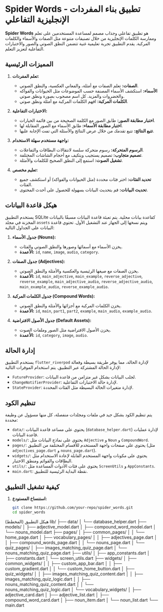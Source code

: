 # Spider Words - تطبيق بناء المفردات الإنجليزية التفاعلي

**Spider Words** هو تطبيق تفاعلي وجذاب مصمم لمساعدة المستخدمين على تعلم وممارسة الكلمات الإنجليزية من خلال تصنيفات متنوعة مثل الصفات والأسماء والكلمات المركبة. يقدم التطبيق تجربة تعليمية غنية تتضمن النطق الصوتي والصور والاختبارات التفاعلية لتعزيز التعلم.

## المميزات الرئيسية

1. **تعلم المفردات:**
    * **الصفات:** تعلم الصفات مع أمثلة، والمعاني العكسية، والنطق الصوتي.
    * **الأسماء:** استكشف الأسماء المصنفة حسب الموضوعات مثل الحيوانات والفواكه والخضروات والمزيد. كل اسم مصحوب بصورة ونطق صوتي.
    * **الكلمات المركبة:** افهم الكلمات المركبة مع أمثلة ونطق صوتي.

2. **الاختبارات التفاعلية:**
    * **اختبار مطابقة الصور:** طابق الصور مع الكلمة الصحيحة من بين قائمة الخيارات.
    * **اختبار مطابقة الأسماء:** طابق الأسماء مع الصور المقابلة لها.
    * **تتبع النتائج:** تتبع تقدمك من خلال عرض النتائج والأسئلة التي تمت الإجابة عليها.

3. **واجهة مستخدم سهلة الاستخدام:**
    * **الرسوم المتحركة:** رسوم متحركة سلسة لانتقالات البطاقات والتفاعلات.
    * **تصميم متجاوب:** تصميم يستجيب ويتكيف مع أحجام الشاشات المختلفة.
    * **تشغيل الصوت:** استمع إلى النطق الصحيح للكلمات والأمثلة.

4. **تعليم مخصص:**
    * **تحديد الفئات:** اختر فئات محددة (مثل الحيوانات والفواكه) أو استكشف جميع الفئات.
    * **تحديث البيانات:** قم بتحديث البيانات بسهولة للحصول على أحدث المحتوى.

## هيكل قاعدة البيانات

يستخدم التطبيق SQLite كقاعدة بيانات محلية. يتم تعبئة قاعدة البيانات مسبقًا بالبيانات المخزنة في مجلد `assets` ويتم نسخها إلى الجهاز عند التشغيل الأول. تحتوي قاعدة البيانات على الجداول التالية:

1. **جدول الأسماء (Nouns):**
    * يخزن الأسماء مع أسمائها وصورها والنطق الصوتي والفئات.
    * **الأعمدة:** `id`, `name`, `image`, `audio`, `category`.

2. **جدول الصفات (Adjectives):**
    * يخزن الصفات مع صيغها الرئيسية والعكسية والأمثلة والنطق الصوتي.
    * **الأعمدة:** `id`, `main_adjective`, `main_example`, `reverse_adjective`, `reverse_example`, `main_adjective_audio`, `reverse_adjective_audio`, `main_example_audio`, `reverse_example_audio`.

3. **جدول الكلمات المركبة (Compound Words):**
    * يخزن الكلمات المركبة مع أجزائها والأمثلة والنطق الصوتي.
    * **الأعمدة:** `id`, `main`, `part1`, `part2`, `example`, `main_audio`, `example_audio`.

4. **جدول الأصول الافتراضية (Default Assets):**
    * يخزن الأصول الافتراضية مثل الصور وملفات الصوت.
    * **الأعمدة:** `id`, `category`, `image`, `audio`.

## إدارة الحالة

يستخدم التطبيق `flutter_riverpod` لإدارة الحالة، مما يوفر طريقة بسيطة وفعالة لإدارة الحالة المشتركة عبر التطبيق. يتم استخدام الموفرات التالية:

* `FutureProvider`: لجلب البيانات بشكل غير متزامن من قاعدة البيانات.
* `ChangeNotifierProvider`: لإدارة حالة الاختبارات التفاعلية.
* `StateProvider`: لإدارة متغيرات الحالة البسيطة مثل الفئات المحددة.

## تنظيم الكود

يتم تنظيم الكود بشكل جيد في ملفات ومجلدات منفصلة، كل منها مسؤول عن وظيفة محددة:

* `data/`: يحتوي على مساعد قاعدة البيانات (`database_helper.dart`) لإدارة عمليات قاعدة البيانات.
* `models/`: يحتوي على نماذج البيانات مثل `Adjective` و `Noun` و `CompoundWord`.
* `pages/`: يحتوي على صفحات واجهة المستخدم للأقسام المختلفة من التطبيق (مثل `adjectives_page.dart` و `nouns_page.dart`).
* `widgets/`: يحتوي على مكونات واجهة المستخدم القابلة لإعادة الاستخدام مثل البطاقات والقوائم ومنطق الاختبار.
* `utils/`: يحتوي على فئات الأدوات المساعدة مثل `ScreenUtils` و `AppConstants`.
* `main.dart`: نقطة البداية الرئيسية للتطبيق.

## كيفية تشغيل التطبيق

1. **استنساخ المستودع:**
   ```bash
   git clone https://github.com/your-repo/spider_words.git
   cd spider_words

   
هيكل التطبيق (المخطط)
lib/
├── data/
│   └── database_helper.dart
├── models/
│   ├── adjective_model.dart
│   ├── compound_word_model.dart
│   └── nouns_model.dart
├── pages/
│   ├── common_pages/
│   │   └── home_page.dart
│   ├── vocabulary_pages/
│   │   ├── adjectives_page.dart
│   │   ├── compound_words_page.dart
│   │   └── nouns_page.dart
│   └── quiz_pages/
│       ├── images_matching_quiz_page.dart
│       └── nouns_matching_quiz_page.dart
├── utils/
│   ├── app_constants.dart
│   ├── constants.dart
│   └── screen_utils.dart
├── widgets/
│   ├── common_widgets/
│   │   ├── custom_app_bar.dart
│   │   ├── custom_gradient.dart
│   │   └── custom_home_button.dart
│   ├── quiz_widgets/
│   │   ├── images_matching_quiz_content.dart
│   │   ├── images_matching_quiz_logic.dart
│   │   ├── nouns_matching_quiz_content.dart
│   │   └── nouns_matching_quiz_logic.dart
│   └── vocabulary_widgets/
│       ├── adjective_card.dart
│       ├── adjective_list.dart
│       ├── compound_word_card.dart
│       ├── noun_item.dart
│       └── noun_list.dart
└── main.dart
